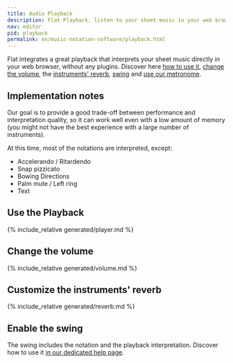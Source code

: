 ```yaml
---
title: Audio Playback
description: Flat Playback, listen to your sheet music in your web browser with Flat. Discover the different settings available in our Audio Playback.
nav: editor
pid: playback
permalink: en/music-notation-software/playback.html
---
```


Flat integrates a great playback that interprets your sheet music directly in your web browser, without any plugins. Discover here [how to use it](#use-the-playback), [change the volume](#change-the-volume), the [instruments' reverb](#customize-the-instruments-reverb), [swing](#enable-the-swing) and [use our metronome](/help/en/music-notation-software/metronome.html).

## Implementation notes

Our goal is to provide a good trade-off between performance and interpretation quality, so it can work well even with a low amount of memory (you might not have the best experience with a large number of instruments).

At this time, most of the notations are interpreted, except:

* Accelerando / Ritardendo
* Snap pizzicato
* Bowing Directions
* Palm mute / Left ring
* Text

## Use the Playback

{% include_relative generated/player.md %}

## Change the volume

{% include_relative generated/volume.md %}

## Customize the instruments' reverb

{% include_relative generated/reverb.md %}

## Enable the swing

The swing includes the notation and the playback interpretation. Discover how to use it [in our dedicated help page](/help/en/music-notation-software/swing.html).
